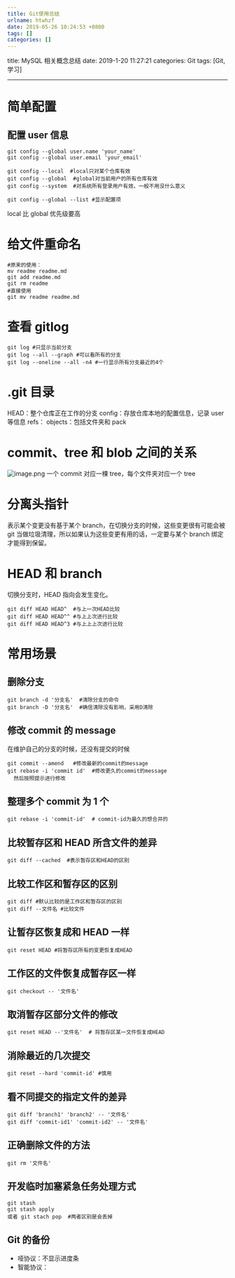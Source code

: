 ```yaml
---
title: Git使用总结
urlname: htwhzf
date: 2019-05-26 10:24:53 +0800
tags: []
categories: []
---
```


title: MySQL 相关概念总结
date: 2019-1-20 11:27:21
categories: Git
tags: [Git,学习]

---

# 简单配置

## 配置 user 信息

```
git config --global user.name 'your_name'
git config --global user.email 'your_email'

git config --local  #local只对某个仓库有效
git config --global  #global对当前用户的所有仓库有效
git config --system  #对系统所有登录用户有效，一般不用没什么意义

git config --global --list #显示配置项
```

local 比 global 优先级要高

# 给文件重命名

```git
#原来的使用：
mv readme readme.md
git add readme.md
git rm readme
#直接使用
git mv readme readme.md
```

# 查看 gitlog

```git
git log #只显示当前分支
git log --all --graph #可以看所有的分支
git log --oneline --all -n4 #一行显示所有分支最近的4个
```

# .git 目录

HEAD：整个仓库正在工作的分支
config：存放仓库本地的配置信息，记录 user 等信息
refs：
objects：包括文件夹和 pack

# commit、tree 和 blob 之间的关系

![image.png](https://cdn.nlark.com/yuque/0/2019/png/187932/1558841650988-46fcccb5-6359-4112-8808-e60284941018.png#align=left&display=inline&height=681&margin=%5Bobject%20Object%5D&name=image.png&originHeight=681&originWidth=1132&size=170368&status=done&style=none&width=1132)
一个 commit 对应一棵 tree，每个文件夹对应一个 tree

# 分离头指针

表示某个变更没有基于某个 branch，在切换分支的时候，这些变更很有可能会被 git 当做垃圾清理，所以如果认为这些变更有用的话，一定要与某个 branch 绑定才能得到保留。

# HEAD 和 branch

切换分支时，HEAD 指向会发生变化。

```git
git diff HEAD HEAD^  #与上一次HEAD比较
git diff HEAD HEAD^^ #与上上次进行比较
git diff HEAD HEAD^3 #与上上上次进行比较
```

# 常用场景

## 删除分支

```git
git branch -d '分支名'  #清除分支的命令
git branch -D '分支名'  #确信清除没有影响，采用D清除
```

## 修改 commit 的 message

在维护自己的分支的时候，还没有提交的时候

```git
git commit --amend   #修改最新的commit的message
git rebase -i 'commit id'  #修改更久的commit的message
  然后按照提示进行修改
```

## 整理多个 commit 为 1 个

```git
git rebase -i 'commit-id'  # commit-id为最久的想合并的
```

## 比较暂存区和 HEAD 所含文件的差异

```git
git diff --cached  #表示暂存区和HEAD的区别
```

## 比较工作区和暂存区的区别

```git
git diff #默认比较的是工作区和暂存区的区别
git diff --文件名 #比较文件
```

## 让暂存区恢复成和 HEAD 一样

```git
git reset HEAD #将暂存区所有的变更恢复成HEAD
```

## 工作区的文件恢复成暂存区一样

```git
git checkout -- '文件名'
```

## 取消暂存区部分文件的修改

```git
git reset HEAD --'文件名'  # 将暂存区某一文件恢复成HEAD
```

## 消除最近的几次提交

```git
git reset --hard 'commit-id' #慎用
```

## 看不同提交的指定文件的差异

```git
git diff 'branch1' 'branch2' -- '文件名'
git diff 'commit-id1' 'commit-id2' -- '文件名'
```

## 正确删除文件的方法

```git
git rm '文件名'
```

## 开发临时加塞紧急任务处理方式

```git
git stash
git stash apply
或者 git stach pop  #两者区别是会丢掉
```

## Git 的备份

- 哑协议：不显示进度条
- 智能协议：
